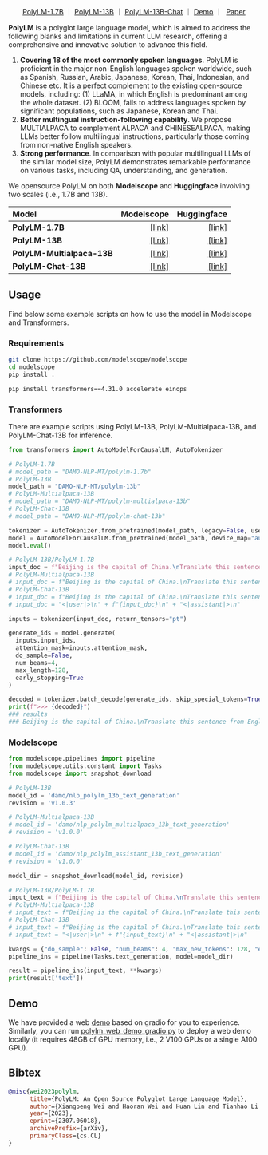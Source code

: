 <p align="center">
  <a href="https://huggingface.co/DAMO-NLP-MT/polylm-1.7b">PolyLM-1.7B<a> ｜ <a href="https://huggingface.co/DAMO-NLP-MT/polylm-13b">PolyLM-13B<a> ｜ <a href="https://huggingface.co/DAMO-NLP-MT/polylm-chat-13b">PolyLM-13B-Chat<a> ｜ <a href="https://modelscope.cn/studios/damo/demo-polylm-multialpaca-13b/summary">Demo</a> ｜ &nbsp<a href="https://arxiv.org/pdf/2307.06018.pdf">Paper</a>
</p>

**PolyLM** is a polyglot large language model, which is aimed to address the following blanks and limitations in current LLM research, offering a comprehensive and innovative solution to advance this field.

1. **Covering 18 of the most commonly spoken languages**. PolyLM is proficient in the major non-English languages spoken worldwide, such as Spanish, Russian, Arabic, Japanese, Korean, Thai, Indonesian, and Chinese etc. It is a perfect complement to the existing open-source models, including: (1) LLaMA, in which English is predominant among the whole dataset. (2) BLOOM, fails to address languages spoken by significant populations, such as Japanese, Korean and Thai.
2. **Better multingual instruction-following capability**. We propose MULTIALPACA to complement ALPACA and CHINESEALPACA, making LLMs better follow multilingual instructions, particularly those coming from non-native English speakers.
3. **Strong performance**. In comparison with popular multilingual LLMs of the similar model size, PolyLM demonstrates remarkable performance on various tasks, including QA, understanding, and generation.

We opensource PolyLM on both **Modelscope** and **Huggingface** involving two scales (i.e., 1.7B and 13B).

| Model             | Modelscope                                                                                                             | Huggingface                                                                    | 
| :-------------------------- | -----------------------------------------------------------------------------------------------------------: | -----------------------------------------------------------------------------: |
| **PolyLM-1.7B**             | <a href="https://modelscope.cn/models/damo/nlp_polylm_1b7_text_generation/summary">[link]<a>                 | <a href="https://huggingface.co/DAMO-NLP-MT/polylm-1.7b">[link]<a>             |
| **PolyLM-13B**              | <a href="https://modelscope.cn/models/damo/nlp_polylm_13b_text_generation/summary">[link]<a>                 | <a href="https://huggingface.co/DAMO-NLP-MT/polylm-13b">[link]<a>              | 
| **PolyLM-Multialpaca-13B**  | <a href="https://modelscope.cn/models/damo/nlp_polylm_multialpaca_13b_text_generation/summary">[link]<a>     | <a href="https://huggingface.co/DAMO-NLP-MT/polylm-multialpaca-13b">[link]<a>  |
| **PolyLM-Chat-13B**         | <a href="https://www.modelscope.cn/models/damo/nlp_polylm_assistant_13b_text_generation/summary">[link]<a>   | <a href="https://huggingface.co/DAMO-NLP-MT/polylm-chat-13b">[link]<a>         |

## Usage

Find below some example scripts on how to use the model in Modelscope and Transformers.

### Requirements

```bash
git clone https://github.com/modelscope/modelscope
cd modelscope
pip install .
```

```bash
pip install transformers==4.31.0 accelerate einops
```

### Transformers
There are example scripts using PolyLM-13B, PolyLM-Multialpaca-13B, and PolyLM-Chat-13B for inference.

```python
from transformers import AutoModelForCausalLM, AutoTokenizer

# PolyLM-1.7B
# model_path = "DAMO-NLP-MT/polylm-1.7b"
# PolyLM-13B
model_path = "DAMO-NLP-MT/polylm-13b"
# PolyLM-Multialpaca-13B
# model_path = "DAMO-NLP-MT/polylm-multialpaca-13b"
# PolyLM-Chat-13B
# model_path = "DAMO-NLP-MT/polylm-chat-13b"

tokenizer = AutoTokenizer.from_pretrained(model_path, legacy=False, use_fast=False)
model = AutoModelForCausalLM.from_pretrained(model_path, device_map="auto")
model.eval()

# PolyLM-13B/PolyLM-1.7B
input_doc = f"Beijing is the capital of China.\nTranslate this sentence from English to Chinese."
# PolyLM-Multialpaca-13B
# input_doc = f"Beijing is the capital of China.\nTranslate this sentence from English to Chinese.\n\n"
# PolyLM-Chat-13B
# input_doc = f"Beijing is the capital of China.\nTranslate this sentence from English to Chinese."
# input_doc = "<|user|>\n" + f"{input_doc}\n" + "<|assistant|>\n"

inputs = tokenizer(input_doc, return_tensors="pt")

generate_ids = model.generate(
  inputs.input_ids,
  attention_mask=inputs.attention_mask,
  do_sample=False,
  num_beams=4,
  max_length=128,
  early_stopping=True
)

decoded = tokenizer.batch_decode(generate_ids, skip_special_tokens=True, clean_up_tokenization_spaces=False)[0]
print(f">>> {decoded}")
### results
### Beijing is the capital of China.\nTranslate this sentence from English to Chinese.\\n北京是中华人民共和国的首都。\n ...
```

### Modelscope
```python
from modelscope.pipelines import pipeline
from modelscope.utils.constant import Tasks
from modelscope import snapshot_download

# PolyLM-13B
model_id = 'damo/nlp_polylm_13b_text_generation'
revision = 'v1.0.3'

# PolyLM-Multialpaca-13B
# model_id = 'damo/nlp_polylm_multialpaca_13b_text_generation'
# revision = 'v1.0.0'

# PolyLM-Chat-13B
# model_id = 'damo/nlp_polylm_assistant_13b_text_generation'
# revision = 'v1.0.0'

model_dir = snapshot_download(model_id, revision)

# PolyLM-13B/PolyLM-1.7B
input_text = f"Beijing is the capital of China.\nTranslate this sentence from English to Chinese."
# PolyLM-Multialpaca-13B
# input_text = f"Beijing is the capital of China.\nTranslate this sentence from English to Chinese.\n\n"
# PolyLM-Chat-13B
# input_text = f"Beijing is the capital of China.\nTranslate this sentence from English to Chinese."
# input_text = "<|user|>\n" + f"{input_text}\n" + "<|assistant|>\n"

kwargs = {"do_sample": False, "num_beams": 4, "max_new_tokens": 128, "early_stopping": True, "eos_token_id": 2}
pipeline_ins = pipeline(Tasks.text_generation, model=model_dir)

result = pipeline_ins(input_text, **kwargs)
print(result['text'])
```

## Demo
We have provided a web [demo](https://modelscope.cn/studios/damo/demo-polylm-multialpaca-13b/summary) based on gradio for you to experience. Similarly, you can run [polylm_web_demo_gradio.py](https://huggingface.co/DAMO-NLP-MT/polylm-chat-13b/blob/main/polylm_web_demo_gradio.py) to deploy a web demo locally (it requires 48GB of GPU memory, i.e., 2 V100 GPUs or a single A100 GPU).

## Bibtex
``` bibtex
@misc{wei2023polylm,
      title={PolyLM: An Open Source Polyglot Large Language Model}, 
      author={Xiangpeng Wei and Haoran Wei and Huan Lin and Tianhao Li and Pei Zhang and Xingzhang Ren and Mei Li and Yu Wan and Zhiwei Cao and Binbin Xie and Tianxiang Hu and Shangjie Li and Binyuan Hui and Bowen Yu and Dayiheng Liu and Baosong Yang and Fei Huang and Jun Xie},
      year={2023},
      eprint={2307.06018},
      archivePrefix={arXiv},
      primaryClass={cs.CL}
}
```
